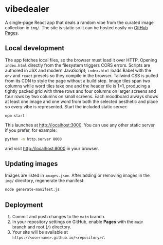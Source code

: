 # vibedealer

A single-page React app that deals a random vibe from the curated image collection in `img/`. The site is static so it can be hosted easily on [GitHub Pages](https://pages.github.com/).

## Local development

The app fetches local files, so the browser must load it over HTTP.
Opening `index.html` directly from the filesystem triggers CORS errors.
Scripts are authored in JSX and modern JavaScript; `index.html` loads Babel with the `env` and `react` presets so they compile in the browser.
Tailwind CSS is pulled from its CDN to style the page without a build step.
Image tiles span two columns while word tiles take one and the header tile is 1×1, producing a tightly packed grid with three rows and four columns on larger screens and four rows by two columns on small screens.
Each moodboard always shows at least one image and one word from both the selected aesthetic and place so every vibe is represented.
Start the included static server:

```bash
npm start
```

This launches at [http://localhost:3000](http://localhost:3000).
You can use any other static server if you prefer, for example:

```bash
python -m http.server 8000
```

and visit [http://localhost:8000](http://localhost:8000) in your browser.

## Updating images

Images are listed in `images.json`. After adding or removing images in the `img/` directory, regenerate the manifest:

```bash
node generate-manifest.js
```

## Deployment

1. Commit and push changes to the `main` branch.
2. In your repository settings on GitHub, enable **Pages** with the `main` branch and root (`/`) directory.
3. Your site will be available at `https://<username>.github.io/<repository>/`.
